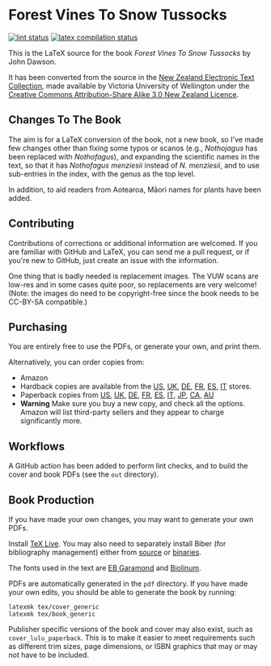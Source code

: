 # Forest Vines To Snow Tussocks

[![lint status](https://github.com/drinckes/forestvinestosnowtussocks/workflows/Super-Linter/badge.svg)](https://github.com/drinckes/forestvinestosnowtussocks/actions?query=workflow%3ASuper-Linter)
[![latex compilation status](https://github.com/drinckes/forestvinestosnowtussocks/workflows/Compile-LateX/badge.svg)](https://github.com/drinckes/forestvinestosnowtussocks/actions?query=workflow%3ACompile-LateX)

This is the LaTeX source for the book *Forest Vines To Snow Tussocks* by John Dawson.

It has been converted from the source in the [New Zealand Electronic Text Collection](http://nzetc.victoria.ac.nz/tm/scholarly/tei-DawFore.html), made available by Victoria University of Wellington under the [Creative Commons Attribution-Share Alike 3.0 New Zealand Licence](http://nzetc.victoria.ac.nz/tm/scholarly/tei-NZETC-About-copyright.html#ccbysa).

## Changes To The Book

The aim is for a LaTeX conversion of the book, not a new book, so I've made few changes other than fixing some typos or scanos (e.g., *Nothojagus* has been replaced with *Nothofagus*), and expanding the scientific names in the text, so that it has *Nothofagus menziesii* instead of *N. menziesii*, and to use sub-entries in the index, with the genus as the top level.

In addition, to aid readers from Aotearoa, Māori names for plants have been added.

## Contributing

Contributions of corrections or additional information are welcomed. If you are familiar with GitHub and LaTeX, you can send me a pull request, or if you're new to GitHub, just create an issue with the information.

One thing that is badly needed is replacement images. The VUW scans are low-res and in some cases quite poor, so replacements are very welcome! (Note: the images do need to be copyright-free since the book needs to be CC-BY-SA compatible.)

## Purchasing

You are entirely free to use the PDFs, or generate your own, and print them.

Alternatively, you can order copies from:

*  Amazon
  *  Hardback copies are available from the [US](https://kdp.amazon.com/amazon-dp-action/us/dualbookshelf.marketplacelink/B09HFSMF5T), [UK](https://kdp.amazon.com/amazon-dp-action/uk/dualbookshelf.marketplacelink/B09HFSMF5T), [DE](https://kdp.amazon.com/amazon-dp-action/de/dualbookshelf.marketplacelink/B09HFSMF5T), [FR](https://kdp.amazon.com/amazon-dp-action/fr/dualbookshelf.marketplacelink/B09HFSMF5T), [ES](https://kdp.amazon.com/amazon-dp-action/es/dualbookshelf.marketplacelink/B09HFSMF5T), [IT](https://kdp.amazon.com/amazon-dp-action/it/dualbookshelf.marketplacelink/B09HFSMF5T) stores.
  * Paperback copies from [US](https://kdp.amazon.com/amazon-dp-action/us/dualbookshelf.marketplacelink/B09HG54WGF), [UK](https://kdp.amazon.com/amazon-dp-action/uk/dualbookshelf.marketplacelink/B09HG54WGF), [DE](https://kdp.amazon.com/amazon-dp-action/de/dualbookshelf.marketplacelink/B09HG54WGF), [FR](https://kdp.amazon.com/amazon-dp-action/fr/dualbookshelf.marketplacelink/B09HG54WGF), [ES](https://kdp.amazon.com/amazon-dp-action/es/dualbookshelf.marketplacelink/B09HG54WGF), [IT](https://kdp.amazon.com/amazon-dp-action/it/dualbookshelf.marketplacelink/B09HG54WGF), [JP](https://kdp.amazon.com/amazon-dp-action/it/dualbookshelf.marketplacelink/B09HG54WGF), [CA](https://kdp.amazon.com/amazon-dp-action/it/dualbookshelf.marketplacelink/B09HG54WGF), [AU](https://kdp.amazon.com/amazon-dp-action/it/dualbookshelf.marketplacelink/B09HG54WGF)
  *  **Warning** Make sure you buy a new copy, and check all the options. Amazon will list third-party sellers and they appear to charge significantly more.

## Workflows

A GitHub action has been added to perform lint checks, and to build the cover and book PDFs (see the `out` directory).

## Book Production

If you have made your own changes, you may want to generate your own PDFs.

Install [TeX Live](https://www.tug.org/texlive/). You may also need to separately install Biber
(for bibliography management) either from [source](https://github.com/plk/biber) or
[binaries](https://sourceforge.net/projects/biblatex-biber/files/biblatex-biber/current/binaries/).

The fonts used in the text are [EB Garamond](https://www.ctan.org/pkg/ebgaramond) and
[Biolinum](https://www.ctan.org/pkg/libertine).

PDFs are automatically generated in the `pdf` directory.
If you have made your own edits, you should be able to generate the book by running:

```shell
latexmk tex/cover_generic
latexmk tex/book_generic
```

Publisher specific versions of the book and cover may also exist, such as `cover_lulu_paperback`. This is to make it easier to meet requirements such as different trim sizes, page dimensions, or ISBN graphics that may or may not have to be included.
